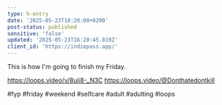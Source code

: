 ```yaml
---
type: h-entry
date: '2025-05-23T18:20:00+0200'
post-status: published
sensitive: 'false'
updated: '2025-05-23T16:20:45.819Z'
client_id: 'https://indiepass.app/'
---
```

This is how I'm going to finish my Friday. 

https://loops.video/v/8uii8-_N3C
https://loops.video/@Donthatedontkill

#fyp #friday #weekend #selfcare #adult #adulting #loops
